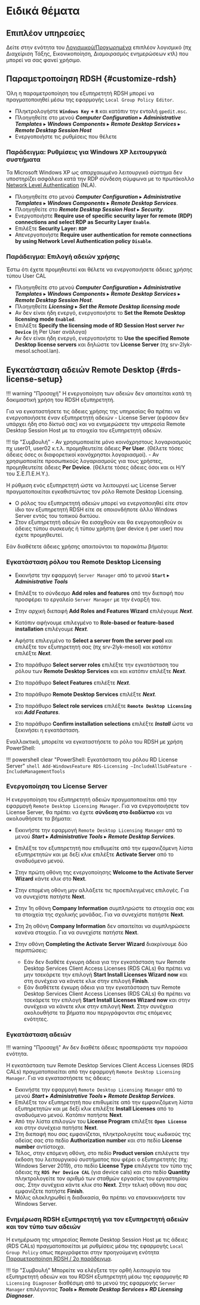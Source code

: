 # Ειδικά θέματα

## Επιπλέον υπηρεσίες

Δείτε στην ενότητα του [Λογισμικού/Προχωρημένα](../software/advanced/index.md) επιπλέον λογισμικό (πχ Διαχείριση Τάξης, Εικονικοποίηση, Διαμοιρασμός ενημερώσεων κτλ) που μπορεί να σας φανεί χρήσιμο.

## Παραμετροποίηση RDSH {#customize-rdsh}

Όλη η παραμετροποίηση του εξυπηρετητή RDSH μπορεί να πραγματοποιηθεί μέσω της εφαρμογής `Local Group Policy Editor`.

- Πληκτρολογήστε **`Windows Key`** **+** **`R`** και κατόπιν την εντολή `gpedit.msc`.
- Πλοηγηθείτε στο μενού  ***Computer Configuration*** ▸ ***Administrative Templates*** ▸ ***Windows Components*** ▸ ***Remote Desktop Services*** ▸ ***Remote Desktop Session Host***
- Ενεργοποιήστε τις ρυθμίσεις που θέλετε

### Παράδειγμα: Ρυθμίσεις για Windows XP λειτουργικά συστήματα

Τα Microsoft Windows XP ως απαρχαιωμένο λειτουργικό σύστημα δεν υποστηρίζει ασφάλεια κατά την RDP σύνδεση σύμφωνα με το πρωτόκολλο [Network Level Authentication](https://learn.microsoft.com/en-us/previous-versions/windows/it-pro/windows-server-2008-R2-and-2008/cc732713(v=ws.11)) (NLA).

- Πλοηγηθείτε στο μενού ***Computer Configuration*** ▸ ***Administrative Templates*** ▸ ***Windows Components*** ▸ ***Remote Desktop Services***.
- Πλοηγηθείτε στο ***Remote Desktop Session Host*** ▸ ***Security***.
- Ενεργοποιήστε **Require use of specific security layer for remote (RDP) connections and select RDP as Security Layer** **`Enable`**.
- Επιλέξτε **Security Layer:** **`RDP`**
- Απενεργοποιήστε **Require user authentication for remote connections by using Network Level Authentication policy** **`Disable`**.

### Παράδειγμα: Επιλογή αδειών χρήσης

Έστω ότι έχετε προμηθευτεί και θέλετε να ενεργοποιήσετε άδειες χρήσης τύπου User CAL

- Πλοηγηθείτε στο μενού ***Computer Configuration*** ▸ ***Administrative Templates*** ▸ ***Windows Components*** ▸ ***Remote Desktop Services*** ▸ ***Remote Desktop Session Host***.
- Πλοηγηθείτε ***Licensing*** ▸ ***Set the Remote Desktop licensing mode*** 
- Αν δεν είναι ήδη ενεργό, ενεργοποιήστε το **Set the Remote Desktop licensing mode** **`Enabled`**.
- Επιλέξτε **Specify the licensing mode of RD Session Host server** **`Per Device`** (ή Per User ανάλογα)
- Αν δεν είναι ήδη ενεργό, ενεργοποιήστε το **Use the specified Remote Desktop license servers** και δηλώστε τον **License Server** (πχ srv-2lyk-mesol.school.lan).

## Εγκατάσταση αδειών Remote Desktop {#rds-license-setup}

!!! warning "Προσοχή"
    Η ενεργοποίηση των αδειών δεν απαιτείται κατά τη δοκιμαστική χρήση του RDSH εξυπηρετητή.

Για να εγκαταστήσετε τις άδειες χρήσης της υπηρεσίας θα πρέπει να ενεργοποιήσετε έναν εξυπηρετητή αδειών - License Server (εφόσον δεν υπάρχει ήδη στο δίκτυό σας) και να ενημερώσετε την υπηρεσία Remote Desktop Session Host με τα στοιχεία του εξυπηρετητή αδειών.

!!! tip "Συμβουλή"
    - Αν χρησιμοποιείτε μόνο κοινόχρηστους λογαριασμούς πχ user01, user02 κ.τ.λ. προμηθευτείτε άδειες **Per User**. (Θέλετε τόσες άδειες όσες οι διαφορετικοί κοινόχρηστοι λογαριασμοί).
    - Αν χρησιμοποιείτε προσωπικούς λογαριασμούς για τους χρήστες, προμηθευτείτε άδειες **Per Device**. (Θέλετε τόσες άδειες όσοι και οι Η/Υ του Σ.Ε.Π.Ε.Η.Υ.).

Η ρύθμιση ενός εξυπηρετητή ώστε να λειτουργεί ως License Server πραγματοποιείται εγκαθιστώντας τον ρόλο Remote Desktop Licensing.

- Ο ρόλος του εξυπηρετητή αδειών μπορεί να ενεργοποιηθεί είτε στον ίδιο τον εξυπηρετητή RDSH είτε σε οποιονδήποτε άλλο Windows Server εντός του τοπικού δικτύου.
- Στον εξυπηρετητή αδειών θα εισαχθούν και θα ενεργοποιηθούν οι άδειες τύπου συσκευής ή τύπου χρήστη (per device ή per user) που έχετε προμηθευτεί.

Εάν διαθέτετε άδειες χρήσης απαιτούνται τα παρακάτω βήματα:

### Εγκατάσταση ρόλου του Remote Desktop Licensing

- Εκκινήστε την εφαρμογή `Server Manager` από το μενού **`Start`** ▸ ***Administrative Tools***

- Επιλέξτε το σύνδεσμο **Add roles and features** από την διεπαφή που προσφέρει το εργαλείο `Server Manager` με την έναρξή του.
- Στην αρχική διεπαφή **Add Roles and Features Wizard** επιλέγουμε ***Next***.
- Κατόπιν αφήνουμε επιλεγμένο το  **Role-based or feature-based installation** επιλέγουμε ***Next***.
- Αφήστε επιλεγμένο το **Select a server from the server pool** και  επιλέξτε τον εξυπηρετητή σας (πχ srv-2lyk-mesol) και κατόπιν επιλέξτε ***Next***.
- Στο παράθυρο **Select server roles** επιλέξτε την εγκατάσταση του ρόλου των **Remote Desktop Services** και και κατόπιν επιλέξτε ***Next***.
- Στο παράθυρο **Select Features** επιλέξτε ***Next***.
- Στο παράθυρο **Remote Desktop Services** επιλέξτε ***Next***.
- Στο παράθυρο **Select role services** επιλέξτε **`Remote Desktop Licensing`** και ***Add Features***.
- Στο παράθυρο **Confirm installation selections** επιλέξτε ***Install*** ώστε να ξεκινήσει η εγκατάσταση.

Εναλλακτικά, μπορείτε να εγκαταστήσετε το ρόλο του RDSH με χρήση PowerShell:

!!! powershell clear "PowerShell: Εγκατάσταση του ρόλου RD License Server"
    ```shell
    Add-WindowsFeature RDS-Licensing –IncludeAllSubFeature -IncludeManagementTools
    ```

### Ενεργοποίηση του License Server

Η ενεργοποίηση του εξυπηρετητή αδειών πραγματοποιείται από την εφαρμογή `Remote Desktop Licensing Manager`. Για να ενεργοποιήσετε τον License Server, θα πρέπει να έχετε **σύνδεση στο διαδίκτυο** και να ακολουθήσετε τα βήματα:

- Εκκινήστε την εφαρμογή `Remote Desktop Licensing Manager` από το μενού  ***Start*** ▸ ***Administrative Tools*** ▸ ***Remote Desktop Services***.
- Επιλέξτε τον εξυπηρετητή που επιθυμείτε από την εμφανιζόμενη λίστα εξυπηρετητών και με δεξί κλικ επιλέξτε  **Activate Server**  από το αναδυόμενο μενού.
- Στην πρώτη οθόνη της ενεργοποίησης **Welcome to the Activate Server Wizard** κάντε κλικ στο **Next**.
- Στην επομένη οθόνη μην αλλάξετε τις προεπιλεγμένες επιλογές. Για να συνεχίστε πατήστε **Next**.
- Στην 1η οθόνη **Company Information** συμπληρώστε τα στοιχεία σας και τα στοιχεία της σχολικής μονάδας. Για να συνεχίστε πατήστε **Next**.
- Στη 2η οθόνη **Company Information** δεν απαιτείται να συμπληρώσετε κανένα στοιχείο. Για να συνεχίστε πατήστε **Next**.
- Στην οθόνη **Completing the Activate Server Wizard** διακρίνουμε δύο περιπτώσεις:

    - Εάν δεν διαθέτε έγκυρη άδεια για την εγκατάσταση των Remote Desktop Services Client Access Licenses (RDS CALs) θα πρέπει να μην τσεκάρετε την επιλογή **Start Install Licenses Wizard now** και στη συνέχεια να κάνετε κλικ στην επιλογή **Finish**.
    - Εάν διαθέτετε έγκυρη άδεια για την εγκατάσταση των Remote Desktop Services Client Access Licenses (RDS CALs) θα πρέπει να τσεκάρετε την επιλογή **Start Install Licenses Wizard now** και στην συνέχεια να κάνετε κλικ στην επιλογή **Next**. Στην συνέχεια ακολουθήστε τα βήματα που περιγράφονται στις επόμενες ενότητες.

### Εγκατάσταση αδειών

!!! warning "Προσοχή"
    Αν δεν διαθέτε άδειες προσπεράστε την παρούσα ενότητα.

Η εγκατάσταση των Remote Desktop Services Client Access Licenses (RDS CALs) πραγματοποιείται από την εφαρμογή `Remote Desktop Licensing Manager`. Για να εγκαταστήσετε τις άδειες:

- Εκκινήστε την εφαρμογή ``Remote Desktop Licensing Manager`` από το μενού  ***Start*** ▸ ***Administrative Tools*** ▸ ***Remote Desktop Services***.
- Επιλέξτε τον εξυπηρετητή που επιθυμείτε από την εμφανιζόμενη λίστα εξυπηρετητών και με δεξί κλικ επιλέξτε **Install Licenses** από το αναδυόμενο μενού. Κατόπιν πατήστε **Next**.
- Από την λίστα επιλογών του **License Program** επιλέξτε **`Open License`** και στην συνέχεια πατήστε **Next**.
- Στη διεπαφή που σας εμφανίζεται, πληκτρολογείτε τους κωδικούς της αδείας σας στο πεδίο **Authorization number** και στο πεδίο **License number** αντίστοιχα.
- Τέλος, στην επόμενη οθόνη, στο πεδίο **Product version** επιλέγετε την έκδοση του λειτουργικού συστήματος που φέρει ο εξυπηρετητής (πχ: Windows Server 2019), στο πεδίο **License Type** επιλέγετε τον τύπο της άδειας πχ **`RDS Per Device CAL`** (για device cals) και στο πεδίο **Quantity** πληκτρολογείτε τον αριθμό των σταθμών εργασίας του εργαστηρίου σας. Στην συνέχεια κάντε κλικ στο **Next**. Στην τελική οθόνη που σας εμφανίζετε πατήστε **Finish**.
- Μόλις ολοκληρωθεί η διαδικασία, θα πρέπει να επανεκκινήσετε τον Windows Server.

### Ενημέρωση RDSH εξυπηρετητή για τον εξυπηρετητή αδειών και τον τύπο των αδειών

Η ενημέρωση της υπηρεσίας Remote Desktop Session Host με τις άδειες (RDS CALs) πραγματοποιείται με ρυθμίσεις μέσω της εφαρμογής `Local Group Policy` οπως περιγράφεται στην προηγούμενη ενότητα [Παραμετροποίηση RDSH / 2ο παράδειγμα](./advanced.md#customize-rdsh).

!!! tip "Συμβουλή"
    Μπορείτε να ελέγξετε την ορθή λειτουργία του εξυπηρετητή αδειών και του RDSH εξυπηρετητή μέσω της εφαρμογής `RD Licensing Diagnoser` διαθέσιμη από το μενού της εφαρμογής `Server Manager` επιλέγοντας ***Tools*** ▸ ***Remote Desktop Services*** ▸ ***RD Licensing Diagnoser***.
